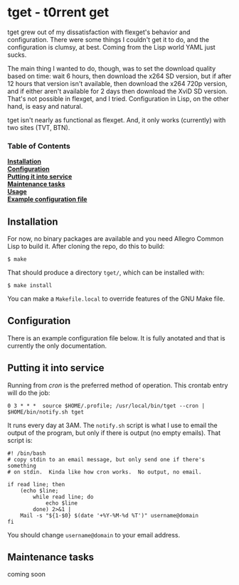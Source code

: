 # tget - t0rrent get

tget grew out of my dissatisfaction with flexget's behavior and
configuration.  There were some things I couldn't get it to do, and
the configuration is clumsy, at best.  Coming from the Lisp world YAML
just sucks.

The main thing I wanted to do, though, was to set the download quality
based on time: wait 6 hours, then download the x264 SD version, but if
after 12 hours that version isn't available, then download the x264
720p version, and if either aren't available for 2 days then download
the XviD SD version.  That's not possible in flexget, and I tried.
Configuration in Lisp, on the other hand, is easy and natural.

tget isn't nearly as functional as flexget.  And, it only works
(currently) with two sites (TVT, BTN).

### Table of Contents
**[Installation](#installation)**  
**[Configuration](#configuration)**  
**[Putting it into service](#putting-it-into-service)**  
**[Maintenance tasks](#maintenance-tasks)**  
**[Usage](#usage)**  
**[Example configuration file](#example-configuration-file)**  

## Installation

For now, no binary packages are available and you need Allegro Common
Lisp to build it.  After cloning the repo, do this to build:

    $ make

That should produce a directory `tget/`, which can be installed with:

    $ make install

You can make a `Makefile.local` to override features of the GNU Make
file.

## Configuration

There is an example configuration file below.  It is fully anotated
and that is currently the only documentation.

## Putting it into service

Running from *cron* is the preferred method of operation.  This
crontab entry will do the job:

    0 3 * * *  source $HOME/.profile; /usr/local/bin/tget --cron | $HOME/bin/notify.sh tget

It runs every day at 3AM.  The `notify.sh` script is what I use to
email the output of the program, but only if there is output (no empty
emails).  That script is:

    #! /bin/bash
    # copy stdin to an email message, but only send one if there's something
    # on stdin.  Kinda like how cron works.  No output, no email.

    if read line; then
        (echo $line;
            while read line; do
                echo $line
            done) 2>&1 |
        Mail -s "${1-$0} $(date '+%Y-%M-%d %T')" username@domain
    fi

You should change `username@domain` to your email address.

## Maintenance tasks

coming soon
